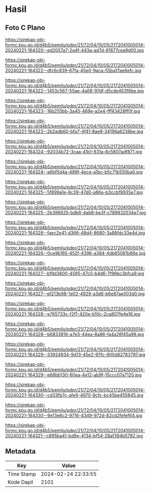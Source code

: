 # Hasil

## Foto C Plano

https://sirekap-obj-formc.kpu.go.id/d4b5/pemilu/pdpr/21/72/04/10/05/2172041005014-20240221-164320--ed2057a7-2a4f-443a-ad7d-81877cea9d00.jpg

https://sirekap-obj-formc.kpu.go.id/d4b5/pemilu/pdpr/21/72/04/10/05/2172041005014-20240221-164322--dfc6c839-67fa-45e0-9aca-55ba17ae6efc.jpg

https://sirekap-obj-formc.kpu.go.id/d4b5/pemilu/pdpr/21/72/04/10/05/2172041005014-20240221-164322--1453c567-50ae-4a68-97df-d5cde463f6be.jpg

https://sirekap-obj-formc.kpu.go.id/d4b5/pemilu/pdpr/21/72/04/10/05/2172041005014-20240221-164323--16b255bb-3a45-469e-a2e4-fff43428ff0f.jpg

https://sirekap-obj-formc.kpu.go.id/d4b5/pemilu/pdpr/21/72/04/10/05/2172041005014-20240221-164323--2b2adb60-bfa7-4f41-8ae8-34196a6238be.jpg

https://sirekap-obj-formc.kpu.go.id/d4b5/pemilu/pdpr/21/72/04/10/05/2172041005014-20240221-164324--92034b72-3caa-41b1-831a-8c5807adf871.jpg

https://sirekap-obj-formc.kpu.go.id/d4b5/pemilu/pdpr/21/72/04/10/05/2172041005014-20240221-164324--a6bf5d4a-489f-4ece-a1bc-b5c71b550ba0.jpg

https://sirekap-obj-formc.kpu.go.id/d4b5/pemilu/pdpr/21/72/04/10/05/2172041005014-20240221-164325--5f899a1e-6c39-47d0-a86a-b3ccbf9935e7.jpg

https://sirekap-obj-formc.kpu.go.id/d4b5/pemilu/pdpr/21/72/04/10/05/2172041005014-20240221-164325--2b396625-bdb6-4ab8-be3f-c789832034e7.jpg

https://sirekap-obj-formc.kpu.go.id/d4b5/pemilu/pdpr/21/72/04/10/05/2172041005014-20240221-164326--faec2e41-d366-48d4-8680-3a88fdc33e4d.jpg

https://sirekap-obj-formc.kpu.go.id/d4b5/pemilu/pdpr/21/72/04/10/05/2172041005014-20240221-164326--0ce9b165-452f-4396-a384-4db65081b86e.jpg

https://sirekap-obj-formc.kpu.go.id/d4b5/pemilu/pdpr/21/72/04/10/05/2172041005014-20240221-164327--bf9d3600-4595-47c0-b4d6-7f96bc3bfca9.jpg

https://sirekap-obj-formc.kpu.go.id/d4b5/pemilu/pdpr/21/72/04/10/05/2172041005014-20240221-164327--ef213b98-1e02-4929-a3d6-b6e87ae003d0.jpg

https://sirekap-obj-formc.kpu.go.id/d4b5/pemilu/pdpr/21/72/04/10/05/2172041005014-20240221-164328--e765733c-f2f1-420e-b10c-2ca807fe4e16.jpg

https://sirekap-obj-formc.kpu.go.id/d4b5/pemilu/pdpr/21/72/04/10/05/2172041005014-20240221-164328--b6833816-a7e3-44ea-8a86-fa4a26f45a99.jpg

https://sirekap-obj-formc.kpu.go.id/d4b5/pemilu/pdpr/21/72/04/10/05/2172041005014-20240221-164329--33924934-9d13-45e2-97fc-900d82783797.jpg

https://sirekap-obj-formc.kpu.go.id/d4b5/pemilu/pdpr/21/72/04/10/05/2172041005014-20240221-164329--e68bb130-60ea-4e12-ab9f-15ccc07a7120.jpg

https://sirekap-obj-formc.kpu.go.id/d4b5/pemilu/pdpr/21/72/04/10/05/2172041005014-20240221-164330--cd33fb7c-afe9-4970-9cfc-bc45be455845.jpg

https://sirekap-obj-formc.kpu.go.id/d4b5/pemilu/pdpr/21/72/04/10/05/2172041005014-20240221-164330--9e13e6c2-9716-4349-972d-82cd2fefef64.jpg

https://sirekap-obj-formc.kpu.go.id/d4b5/pemilu/pdpr/21/72/04/10/05/2172041005014-20240221-164321--c895ba41-bd9e-4134-bf54-28af394b5782.jpg


## Metadata

| Key        | Value               |
| ---------- | ------------------- |
| Time Stamp | 2024-02-24 22:33:55 |
| Kode Dapil | 2101                |



